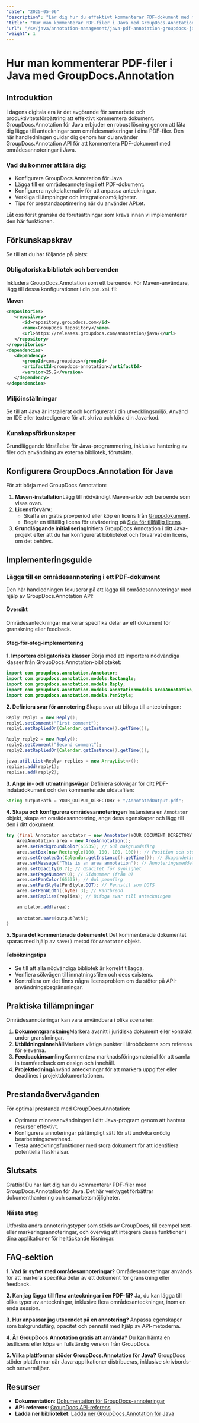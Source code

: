 ```yaml
---
"date": "2025-05-06"
"description": "Lär dig hur du effektivt kommenterar PDF-dokument med markeringar av områden med hjälp av det kraftfulla GroupDocs.Annotation API för Java, vilket förbättrar samarbete och produktivitet."
"title": "Hur man kommenterar PDF-filer i Java med GroupDocs.Annotation"
"url": "/sv/java/annotation-management/java-pdf-annotation-groupdocs-java/"
"weight": 1
---
```


# Hur man kommenterar PDF-filer i Java med GroupDocs.Annotation

## Introduktion

I dagens digitala era är det avgörande för samarbete och produktivitetsförbättring att effektivt kommentera dokument. GroupDocs.Annotation för Java erbjuder en robust lösning genom att låta dig lägga till anteckningar som områdesmarkeringar i dina PDF-filer. Den här handledningen guidar dig genom hur du använder GroupDocs.Annotation API för att kommentera PDF-dokument med områdesannoteringar i Java.

### Vad du kommer att lära dig:
- Konfigurera GroupDocs.Annotation för Java.
- Lägga till en områdesannotering i ett PDF-dokument.
- Konfigurera nyckelalternativ för att anpassa anteckningar.
- Verkliga tillämpningar och integrationsmöjligheter.
- Tips för prestandaoptimering när du använder API:et.

Låt oss först granska de förutsättningar som krävs innan vi implementerar den här funktionen.

## Förkunskapskrav

Se till att du har följande på plats:

### Obligatoriska bibliotek och beroenden
Inkludera GroupDocs.Annotation som ett beroende. För Maven-användare, lägg till dessa konfigurationer i din `pom.xml` fil:

**Maven**
```xml
<repositories>
   <repository>
      <id>repository.groupdocs.com</id>
      <name>GroupDocs Repository</name>
      <url>https://releases.groupdocs.com/annotation/java/</url>
   </repository>
</repositories>
<dependencies>
   <dependency>
      <groupId>com.groupdocs</groupId>
      <artifactId>groupdocs-annotation</artifactId>
      <version>25.2</version>
   </dependency>
</dependencies>
```

### Miljöinställningar
Se till att Java är installerat och konfigurerat i din utvecklingsmiljö. Använd en IDE eller textredigerare för att skriva och köra din Java-kod.

### Kunskapsförkunskaper
Grundläggande förståelse för Java-programmering, inklusive hantering av filer och användning av externa bibliotek, förutsätts.

## Konfigurera GroupDocs.Annotation för Java

För att börja med GroupDocs.Annotation:
1. **Maven-installation**Lägg till nödvändigt Maven-arkiv och beroende som visas ovan.
2. **Licensförvärv**:
   - Skaffa en gratis provperiod eller köp en licens från [Gruppdokument](https://purchase.groupdocs.com/buy).
   - Begär en tillfällig licens för utvärdering på [Sida för tillfällig licens](https://purchase.groupdocs.com/temporary-license/).
3. **Grundläggande initialisering**Initiera GroupDocs.Annotation i ditt Java-projekt efter att du har konfigurerat biblioteket och förvärvat din licens, om det behövs.

## Implementeringsguide

### Lägga till en områdesannotering i ett PDF-dokument

Den här handledningen fokuserar på att lägga till områdesannoteringar med hjälp av GroupDocs.Annotation API:

#### Översikt
Områdesanteckningar markerar specifika delar av ett dokument för granskning eller feedback.

#### Steg-för-steg-implementering
**1. Importera obligatoriska klasser**
Börja med att importera nödvändiga klasser från GroupDocs.Annotation-biblioteket:
```java
import com.groupdocs.annotation.Annotator;
import com.groupdocs.annotation.models.Rectangle;
import com.groupdocs.annotation.models.Reply;
import com.groupdocs.annotation.models.annotationmodels.AreaAnnotation;
import com.groupdocs.annotation.models.PenStyle;
```
**2. Definiera svar för annotering**
Skapa svar att bifoga till anteckningen:
```java
Reply reply1 = new Reply();
reply1.setComment("First comment");
reply1.setRepliedOn(Calendar.getInstance().getTime());

Reply reply2 = new Reply();
reply2.setComment("Second comment");
reply2.setRepliedOn(Calendar.getInstance().getTime());

java.util.List<Reply> replies = new ArrayList<>();
replies.add(reply1);
replies.add(reply2);
```
**3. Ange in- och utmatningsvägar**
Definiera sökvägar för ditt PDF-indatadokument och den kommenterade utdatafilen:
```java
String outputPath = YOUR_OUTPUT_DIRECTORY + "/AnnotatedOutput.pdf";
```
**4. Skapa och konfigurera områdesannoteringen**
Instansiera en `Annotator` objekt, skapa en områdesannotering, ange dess egenskaper och lägg till den i ditt dokument:
```java
try (final Annotator annotator = new Annotator(YOUR_DOCUMENT_DIRECTORY + "/InputDocument.pdf")) {
    AreaAnnotation area = new AreaAnnotation();
    area.setBackgroundColor(65535); // Gul bakgrundsfärg
    area.setBox(new Rectangle(100, 100, 100, 100)); // Position och storlek
    area.setCreatedOn(Calendar.getInstance().getTime()); // Skapandetid
    area.setMessage("This is an area annotation"); // Annoteringsmeddelande
    area.setOpacity(0.7); // Opacitet för synlighet
    area.setPageNumber(0); // Sidnummer (från 0)
    area.setPenColor(65535); // Gul pennfärg
    area.setPenStyle(PenStyle.DOT); // Pennstil som DOTS
    area.setPenWidth((byte) 3); // Kantbredd
    area.setReplies(replies); // Bifoga svar till anteckningen

    annotator.add(area);
    
    annotator.save(outputPath);
}
```
**5. Spara det kommenterade dokumentet**
Det kommenterade dokumentet sparas med hjälp av `save()` metod för `Annotator` objekt.

#### Felsökningstips
- Se till att alla nödvändiga bibliotek är korrekt tillagda.
- Verifiera sökvägen till inmatningsfilen och dess existens.
- Kontrollera om det finns några licensproblem om du stöter på API-användningsbegränsningar.

## Praktiska tillämpningar

Områdesannoteringar kan vara användbara i olika scenarier:
1. **Dokumentgranskning**Markera avsnitt i juridiska dokument eller kontrakt under granskningar.
2. **Utbildningsinnehåll**Markera viktiga punkter i läroböckerna som referens för eleverna.
3. **Feedbackinsamling**Kommentera marknadsföringsmaterial för att samla in teamfeedback om design och innehåll.
4. **Projektledning**Använd anteckningar för att markera uppgifter eller deadlines i projektdokumentationen.

## Prestandaöverväganden
För optimal prestanda med GroupDocs.Annotation:
- Optimera minnesanvändningen i ditt Java-program genom att hantera resurser effektivt.
- Konfigurera annoteringar på lämpligt sätt för att undvika onödig bearbetningsoverhead.
- Testa anteckningsfunktioner med stora dokument för att identifiera potentiella flaskhalsar.

## Slutsats

Grattis! Du har lärt dig hur du kommenterar PDF-filer med GroupDocs.Annotation för Java. Det här verktyget förbättrar dokumenthantering och samarbetsmöjligheter.

### Nästa steg
Utforska andra annoteringstyper som stöds av GroupDocs, till exempel text- eller markeringsannoteringar, och överväg att integrera dessa funktioner i dina applikationer för heltäckande lösningar.

## FAQ-sektion
**1. Vad är syftet med områdesannoteringar?**
Områdesannoteringar används för att markera specifika delar av ett dokument för granskning eller feedback.

**2. Kan jag lägga till flera anteckningar i en PDF-fil?**
Ja, du kan lägga till olika typer av anteckningar, inklusive flera områdesanteckningar, inom en enda session.

**3. Hur anpassar jag utseendet på en annotering?**
Anpassa egenskaper som bakgrundsfärg, opacitet och pennstil med hjälp av API-metoderna.

**4. Är GroupDocs.Annotation gratis att använda?**
Du kan hämta en testlicens eller köpa en fullständig version från GroupDocs.

**5. Vilka plattformar stöder GroupDocs.Annotation för Java?**
GroupDocs stöder plattformar där Java-applikationer distribueras, inklusive skrivbords- och servermiljöer.

## Resurser
- **Dokumentation**: [Dokumentation för GroupDocs-annoteringar](https://docs.groupdocs.com/annotation/java/)
- **API-referens**: [GroupDocs API-referens](https://reference.groupdocs.com/annotation/java/)
- **Ladda ner biblioteket**: [Ladda ner GroupDocs.Annotation för Java](https://downloads.groupdocs.com/annotation/java/)